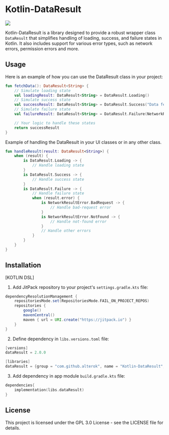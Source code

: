 # Kotlin-DataResult

[![](https://jitpack.io/v/alterok/Kotlin-DataResult.svg)](https://jitpack.io/#alterok/Kotlin-DataResult)

Kotlin-DataResult is a library designed to provide a robust wrapper class `DataResult` that simplifies handling of loading, success, and failure states in Kotlin. It also includes support for various error types, such as network errors, permission errors and more.

## Usage

Here is an example of how you can use the DataResult class in your project:

```kotlin
fun fetchData(): DataResult<String> {
    // Simulate loading state
    val loadingResult: DataResult<String> = DataResult.Loading()
    // Simulate success state
    val successResult: DataResult<String> = DataResult.Success("Data fetched successfully")
    // Simulate failure state
    val failureResult: DataResult<String> = DataResult.Failure(NetworkResultError.NotFound)

    // Your logic to handle these states
    return successResult
}
```
Example of handling the DataResult in your UI classes or in any other class.

```kotlin
fun handleResult(result: DataResult<String>) {
    when (result) {
        is DataResult.Loading -> {
            // Handle loading state
        }
        is DataResult.Success -> {
            // Handle success state
        }
        is DataResult.Failure -> {
            // Handle failure state
            when (result.error) {
                is NetworkResultError.BadRequest -> {
                    // Handle bad-request error
                }
                is NetworkResultError.NotFound -> {
                    // Handle not-found error
                }
                // Handle other errors
            }
        }
    }
}
```

## Installation

[KOTLIN DSL]

1. Add JitPack repository to your project's `settings.gradle.kts` file:

```groovy
dependencyResolutionManagement {
    repositoriesMode.set(RepositoriesMode.FAIL_ON_PROJECT_REPOS)
    repositories {
        google()
        mavenCentral()
        maven { url = URI.create("https://jitpack.io") }
    }
}
```

2. Define dependency in `libs.versions.toml` file:
   
```kotlin
[versions]
dataResult = 2.0.0

[libraries]
dataResult = {group = "com.github.alterok", name = "Kotlin-DataResult", version.ref = "dataResult"}
```

3. Add dependency in app module `build.gradle.kts` file:
   
```kotlin
dependencies{
    implementation(libs.dataResult)
}
```

## License

This project is licensed under the GPL 3.0 License - see the LICENSE file for details.


